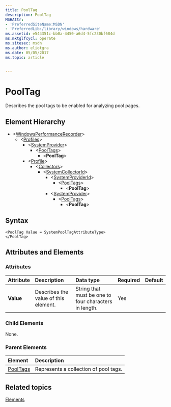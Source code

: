 ```yaml
---
title: PoolTag
description: PoolTag
MSHAttr:
- 'PreferredSiteName:MSDN'
- 'PreferredLib:/library/windows/hardware'
ms.assetid: e544351c-bb0a-4450-a6d4-5fc230bf684d
ms.mktglfcycl: operate
ms.sitesec: msdn
ms.author: eliotgra
ms.date: 05/05/2017
ms.topic: article


---
```



# PoolTag

Describes the pool tags to be enabled for analyzing pool pages.


## Element Hierarchy

* \<[WindowsPerformanceRecorder](windowsperformancerecorder.md)\>
  * \<[Profiles](profiles.md)\>
    * \<[SystemProvider](systemprovider.md)\>
      * \<[PoolTags](pooltags.md)\>
        * \<**PoolTag**\>
    * \<[Profile](profile-wpr.md)\>
      * \<[Collectors](collectors.md)\>
        * \<[SystemCollectorId](systemcollectorid.md)\>
          * \<[SystemProviderId](systemproviderid.md)\>
            * \<[PoolTags](pooltags.md)\>
              * \<**PoolTag**\>
          * \<[SystemProvider](systemprovider.md)\>
            * \<[PoolTags](pooltags.md)\>
              * \<**PoolTag**\>


## Syntax

```
<PoolTag Value = SystemPoolTagAttributeType>
</PoolTag>
```


## Attributes and Elements


### Attributes

| Attribute | Description                          | Data type                                             | Required | Default |
| :-------- | :----------------------------------- | :---------------------------------------------------- | :------- | :------ |
| **Value** | Describes the value of this element. | String that must be one to four characters in length. | Yes      |         |


### Child Elements

None.


### Parent Elements

| Element                 | Description                           |
| :---------------------- | :------------------------------------ |
| [PoolTags](pooltags.md) | Represents a collection of pool tags. |


## Related topics

[Elements](elements.md)

